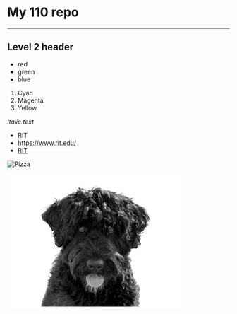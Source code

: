 # My 110 repo

---

## Level 2 header
- red
- green
- blue

1. Cyan
2. Magenta
3. Yellow

*italic text*
- RIT
- https://www.rit.edu/
- [RIT](https://www.rit.edu/)

![Pizza](https://tse2.mm.bing.net/th?id=OIP.3Z4gvi7mZEpin_3jIwLHHgHaE7&pid=Api&P=0&h=220)

![an image](md-images/cassie.jpg)
